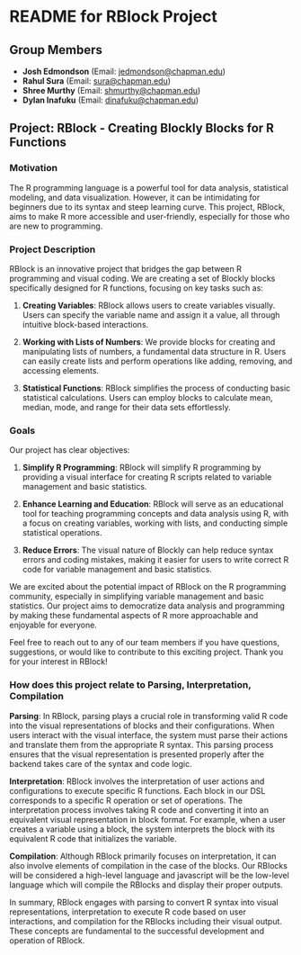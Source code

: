 # README for RBlock Project

## Group Members

- **Josh Edmondson** (Email: jedmondson@chapman.edu)
- **Rahul Sura** (Email: sura@chapman.edu)
- **Shree Murthy** (Email: shmurthy@chapman.edu)
- **Dylan Inafuku** (Email: dinafuku@chapman.edu)

## Project: RBlock - Creating Blockly Blocks for R Functions

### Motivation

The R programming language is a powerful tool for data analysis, statistical modeling, and data visualization. However, it can be intimidating for beginners due to its syntax and steep learning curve. This project, RBlock, aims to make R more accessible and user-friendly, especially for those who are new to programming.

### Project Description

RBlock is an innovative project that bridges the gap between R programming and visual coding. We are creating a set of Blockly blocks specifically designed for R functions, focusing on key tasks such as:

1. **Creating Variables**: RBlock allows users to create variables visually. Users can specify the variable name and assign it a value, all through intuitive block-based interactions.

2. **Working with Lists of Numbers**: We provide blocks for creating and manipulating lists of numbers, a fundamental data structure in R. Users can easily create lists and perform operations like adding, removing, and accessing elements.

3. **Statistical Functions**: RBlock simplifies the process of conducting basic statistical calculations. Users can employ blocks to calculate mean, median, mode, and range for their data sets effortlessly.

### Goals

Our project has clear objectives:

1. **Simplify R Programming**: RBlock will simplify R programming by providing a visual interface for creating R scripts related to variable management and basic statistics.

2. **Enhance Learning and Education**: RBlock will serve as an educational tool for teaching programming concepts and data analysis using R, with a focus on creating variables, working with lists, and conducting simple statistical operations.

3. **Reduce Errors**: The visual nature of Blockly can help reduce syntax errors and coding mistakes, making it easier for users to write correct R code for variable management and basic statistics.

We are excited about the potential impact of RBlock on the R programming community, especially in simplifying variable management and basic statistics. Our project aims to democratize data analysis and programming by making these fundamental aspects of R more approachable and enjoyable for everyone.

Feel free to reach out to any of our team members if you have questions, suggestions, or would like to contribute to this exciting project. Thank you for your interest in RBlock!

### How does this project relate to Parsing, Interpretation, Compilation

**Parsing**: In RBlock, parsing plays a crucial role in transforming valid R code into the visual representations of blocks and their configurations. When users interact with the visual interface, the system must parse their actions and translate them from the appropriate R syntax. This parsing process ensures that the visual representation is presented properly after the backend takes care of the syntax and code logic. 

**Interpretation**: RBlock involves the interpretation of user actions and configurations to execute specific R functions. Each block in our DSL corresponds to a specific R operation or set of operations. The interpretation process involves taking R code and converting it into an equivalent visual representation in block format. For example, when a user creates a variable using a block, the system interprets the block with its equivalent R code that initializes the variable.

**Compilation**: Although RBlock primarily focuses on interpretation, it can also involve elements of compilation in the case of the blocks. Our RBlocks will be considered a high-level language and javascript will be the low-level language which will compile the RBlocks and display their proper outputs. 

In summary, RBlock engages with parsing to convert R syntax into visual representations, interpretation to execute R code based on user interactions, and compilation for the RBlocks including their visual output. These concepts are fundamental to the successful development and operation of RBlock.
